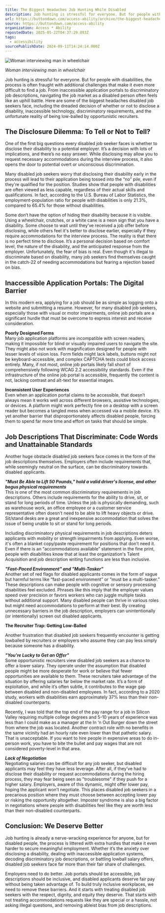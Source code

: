 ```yaml
---
title: The Biggest Headaches Job Hunting While Disabled
description: Job hunting is stressful for everyone. But for people with disabilities, the process is often fraught with additional challenges that make it even more difficult to find a job. From inaccessible application portals to discriminatory job descriptions,
url: https://buttondown.com/access-ability/archive/the-biggest-headaches-job-hunting-while-disabled/
source: https://buttondown.com/access-ability
organization: Access * Ability
repostedDate: 2025-05-22T04:37:29.893Z
tags:
  - accessibility
sourcePublishDate: 2024-09-11T14:24:14.000Z
---
```


![Woman interviewing man in wheelchair](https://assets.buttondown.email/images/d788cad0-0e26-4f51-82a2-ebdcecfdf1a1.jpeg?w=960&fit=max)

*Woman interviewing man in wheelchair*

Job hunting is stressful for everyone. But for people with disabilities, the process is often fraught with additional challenges that make it even more difficult to find a job. From inaccessible application portals to discriminatory job descriptions, navigating the job market as a disabled person often feels like an uphill battle. Here are some of the biggest headaches disabled job seekers face, including the dreaded decision of whether or not to disclose a disability, inaccessible technology, discriminatory requirements, and the unfortunate reality of being low-balled by opportunistic recruiters.

## The Disclosure Dilemma: To Tell or Not to Tell?

One of the first big questions every disabled job seeker faces is whether to disclose their disability to a potential employer. It’s a decision with lots of implications, and there’s no easy answer. While disclosing may allow you to request necessary accommodations during the interview process, it also opens the door to potential overt or unconscious discrimination.

Many disabled job seekers worry that disclosing their disability early in the process will lead to their application being tossed into the “no” pile, even if they're qualified for the position. Studies show that people with disabilities are often viewed as less capable, regardless of their actual skills and qualifications. In fact, according to the U.S. Bureau of Labor Statistics, the employment-population ratio for people with disabilities is only 21.3%, compared to 65.4% for those without disabilities.

Some don’t have the option of hiding their disability because it is visible. Using a wheelchair, crutches, or a white cane is a neon sign that you have a disability. Some choose to wait until they’ve received a job offer before disclosing, while others feel it's better to disclose earlier, especially if they require accommodations for the interview process. The reality is that there is no perfect time to disclose. It’s a personal decision based on comfort level, the nature of the disability, and the anticipated response from the employer. Unfortunately, the fear of bias is real. Even though it's illegal to discriminate based on disability, many job seekers find themselves caught in the catch-22 of needing accommodations but fearing a rejection based on bias.

## Inaccessible Application Portals: The Digital Barrier

In this modern era, applying for a job should be as simple as logging onto a website and submitting a resume. However, for many disabled job seekers, especially those with visual or motor impairments, online job portals are a significant hurdle that must be overcome to express interest and receive consideration.

**Poorly Designed Forms**  
Many job application platforms are incompatible with screen readers, making it impossible for blind or visually impaired users to navigate the site. They might also not work with magnification designed for people with lesser levels of vision loss. Form fields might lack labels, buttons might not be keyboard-accessible, and complex CAPTCHA tests could block access entirely. Many, if not most, online job portals likely fall short of comprehensively following WCAG 2.2 accessibility standards. Even if the infrastructure of the online job portal is accessible, frequently the content is not, lacking contrast and alt-text for essential images.

**Inconsistent User Experiences**  
Even when an application portal claims to be accessible, that doesn’t always mean it works well across different browsers, assistive technologies, or devices. A platform might work perfectly fine on a desktop with a screen reader but becomes a tangled mess when accessed via a mobile device. It’s yet another barrier that disproportionately affects disabled people, forcing them to spend far more time and effort on tasks that should be simple.

## Job Descriptions That Discriminate: Code Words and Unattainable Standards

Another huge obstacle disabled job seekers face comes in the form of the job descriptions themselves. Employers often include requirements that, while seemingly neutral on the surface, can be discriminatory towards disabled applicants.

**_"Must Be Able to Lift 50 Pounds," hold a valid driver's license, and other bogus physical requirements_**  
This is one of the most common discriminatory requirements in job descriptions. Others include requirements for the ability to drive, sit, or stand for long periods of time. Unless the job is physically demanding, such as warehouse work, an office employee or a customer service representative often doesn't need to be able to lift heavy objects or drive. Sit/stand desks are a great and inexpensive accommodation that solves the issue of being unable to sit or stand for long periods.

Including discriminatory physical requirements in job descriptions deters applicants with mobility or strength impairments from applying. Even worse, it's often a blanket copy/paste requirement for positions that don’t need it. Even if there is an “accommodations available” statement in the fine print, people with disabilities know that at least the organization's Talent Acquisition and job description writing functions are less than inclusive.

**_"Fast-Paced Environment" and "Multi-Tasker"_**  
Another set of red flags for disabled applicants comes in the form of vague but harmful terms like “fast-paced environment” or “must be a multi-tasker.” These descriptions can make people with cognitive or sensory processing disabilities feel excluded. Phrases like this imply that the employer values speed over precision or favors workers who can juggle multiple tasks without additional support. Many disabled people can thrive in various roles but might need accommodations to perform at their best. By creating unnecessary barriers in the job description, employers can unintentionally (or intentionally) screen out disabled applicants.

**The Recruiter Trap: Getting Low-Balled**

Another frustration that disabled job seekers frequently encounter is getting lowballed by recruiters or employers who assume they can pay less simply because someone has a disability.

**_"You're Lucky to Get an Offer"_**  
Some opportunistic recruiters view disabled job seekers as a chance to offer a lower salary. They operate under the assumption that disabled people might be more desperate for work or believe that fewer opportunities are available to them. These recruiters take advantage of the situation by offering salaries far below the market rate. It’s a form of exploitation, and while it’s often subtle, it contributes to the wage gap between disabled and non-disabled employees. In fact, according to a 2020 study, workers with disabilities earn approximately 37% less than their non-disabled counterparts.

Recently, I was told that the top end of the pay range for a job in Silicon Valley requiring multiple college degrees and 5-10 years of experience was less than I could make as a manager at the In ‘n Out Burger down the street from where the job was located. Another contract role with no benefits in the same vicinity had an hourly rate even lower than that pathetic salary. That is unacceptable. If you want to hire people in expensive areas to do in-person work, you have to bite the bullet and pay wages that are not considered poverty-level in that area.

**_Lack of Negotiation_**  
Negotiating salaries can be difficult for any job seeker, but disabled applicants may feel they have less leverage. After all, if they’ve had to disclose their disability or request accommodations during the hiring process, they may fear being seen as "troublesome" if they push for a higher salary. Employers, aware of this dynamic, might offer lower pay, hoping the applicant won’t negotiate. This places disabled job seekers in a precarious position where they must choose between accepting lower pay or risking the opportunity altogether. Imposter syndrome is also a big factor in negotiations where people with disabilities feel like they are worth less than their non-disabled counterparts.

## Conclusion: We Deserve Better

Job hunting is already a nerve-wracking experience for anyone, but for disabled people, the process is littered with extra hurdles that make it even harder to secure meaningful employment. Whether it’s the anxiety over disclosing a disability, dealing with inaccessible application systems, decoding discriminatory job descriptions, or battling lowball salary offers, disabled job seekers face far more than their fair share of challenges.  
  
Employers need to do better. Job portals should be accessible, job descriptions should be inclusive, and disabled applicants deserve fair pay without being taken advantage of. To build truly inclusive workplaces, we need to remove these barriers. And it starts with treating disabled job seekers with the respect, dignity, and equity they deserve. That starts with not treating accommodations requests like they are special or a hassle, not asking illegal questions, and removing ableist bias from job descriptions.